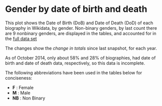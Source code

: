 <!-- 
.. title: Gender by Date of Birth
.. slug: gender-by-date-of-birth
.. date: 2015-06-09 16:29:32 UTC+05:30
.. tags: 
.. category: 
.. link: 
.. description: 
.. type: text
.. template: gender_by_dob.tmpl
-->

# Gender by date of birth and death

This plot shows the Date of Birth (DoB) and Date of Death (DoD) of each
biography in Wikidata, by gender. Non-binary genders, by last count there are 9
nonbinary genders, are displayed in the tables, and  accounted for in the [full
data set](http://wigi.wmflabs.org/snapshot_data/)

The changes show the *change in totals* since last snapshot, for each year.  

As of October 2014, only about 58% and 28% of biographies, had date of birth
and date of death data, respectively, so this data is incomplete.

The following abbreviations have been used in the tables below for conciseness:

* **F** : Female
* **M** : Male
* **NB** : Non Binary
